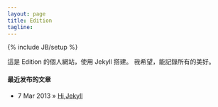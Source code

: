 ```yaml
---
layout: page
title: Edition
tagline: 
---
```

{% include JB/setup %}

這是 Edition 的個人網站，使用 Jekyll 搭建。
我希望，能記錄所有的美好。



#### 最近发布的文章 ####

* 7 Mar 2013 » [Hi,Jekyll](http://edition.github.com/2013/03/07/Hi-Jekyll/)